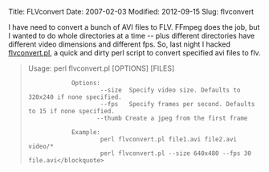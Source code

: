 Title: FLVconvert
Date: 2007-02-03
Modified: 2012-09-15
Slug: flvconvert

I have need to convert a bunch of AVI files to FLV. FFmpeg does the job, but I wanted to do whole directories at a time -- plus different directories have different video dimensions and different fps. So, last night I hacked <a href="/works_dl/flvconvert.txt">flvconvert.pl</a>, a quick and dirty perl script to convert specified avi files to flv.


<blockquote>Usage: perl flvconvert.pl [OPTIONS] [FILES]

                Options:
                        --size  Specify video size. Defaults to 320x240 if none specified.
                        --fps   Specify frames per second. Defaults to 15 if none specified.
                       --thumb Create a jpeg from the first frame

                Example:
                        perl flvconvert.pl file1.avi file2.avi video/* 
                        perl flvconvert.pl --size 640x480 --fps 30 file.avi</blockquote>
